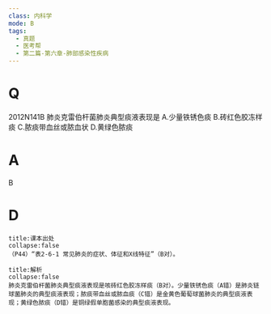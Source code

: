 ```yaml
---
class: 内科学
mode: B
tags:
  - 真题
  - 医考帮
  - 第二篇-第六章-肺部感染性疾病
---
```


# Q
2012N141B 肺炎克雷伯杆菌肺炎典型痰液表现是
A.少量铁锈色痰
B.砖红色胶冻样痰
C.脓痰带血丝或脓血状
D.黄绿色脓痰

# A
B
# D
```ad-note
title:课本出处
collapse:false
（P44）“表2-6-1 常见肺炎的症状、体征和X线特征”（B对）。
```

```ad-summary
title:解析
collapse:false
肺炎克雷伯杆菌肺炎典型痰液表现是咳砖红色胶冻样痰（B对）。少量铁锈色痰（A错）是肺炎链球菌肺炎的典型痰液表现；脓痰带血丝或脓血痰（C错）是金黄色葡萄球菌肺炎的典型痰液表现；黄绿色脓痰（D错）是铜绿假单胞菌感染的典型痰液表现。
```

